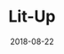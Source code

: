 ---
layout: post
title: Lit-Up
image: /public/photos/medium/lit-up.jpeg
image-thumb: /public/photos/thumb/lit-up.jpg
caption: 
date: 2018-08-22
tags: []
---